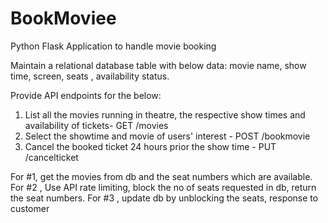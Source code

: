 # BookMoviee
Python Flask Application to handle movie booking

Maintain a relational database table with below data:
movie name,
show time,
screen,
seats ,
availability status.


Provide API endpoints for the below:

1. List all the movies running in theatre, the respective show times and availability of tickets- GET /movies
2. Select the showtime and movie of users' interest - POST /bookmovie
3. Cancel the booked ticket 24 hours prior the show time - PUT /cancelticket

For #1, get the movies from db and the seat numbers which are available. 
For #2 , Use API rate limiting, block the no of seats requested in db, return the seat numbers.
For #3 , update db by unblocking the seats, response to customer

